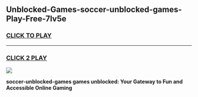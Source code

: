 
## Unblocked-Games-soccer-unblocked-games-Play-Free-7lv5e
<h3>
<a href="https://premium76.site?title=soccer-unblocked-games&ref=24M">CLICK TO PLAY</a></h3>
<hr>

<h3>
<a href="https://premium76.site?title=soccer-unblocked-games&ref=24M">CLICK 2 PLAY</a>
  
</h3>

<a href="https://premium76.site?title=soccer-unblocked-games&ref=24M"><img src="https://clearcache.store/games.png"></a>


**soccer-unblocked-games games unblocked: Your Gateway to Fun and Accessible Online Gaming**
